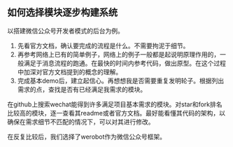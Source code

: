## 如何选择模块逐步构建系统

以搭建微信公众号开发者模式的后台为例。

1. 先看官方文档，确认要完成的流程是什么。不需要拘泥于细节。
2. 再参考网络上已有的简单例子，网络上的例子一般都是起说明原理作用的，一般满足于消息流程的跑通。在最快的时间内参考代码，做出原型。在这个过程中加深对官方文档提到的概念的理解。
3. 完成基本demo后，建立起信心。再想想我是否需要重复发明轮子。根据列出需求的点，查找是否有已经满足我需求的模块。

在github上搜索wechat能得到许多满足项目基本需求的模块。对star和fork排名比较高的模块，逐一查看其readme或者官方文档。最好能看懂其代码的架构，以确保在需求细节不匹配的情况下，可以对其进行修改。

在反复比较后，我们选择了werobot作为微信公众号框架。

